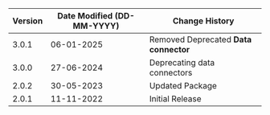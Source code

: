 | **Version** | **Date Modified (DD-MM-YYYY)** | **Change History**                                                 |
|-------------|--------------------------------|--------------------------------------------------------------------|
| 3.0.1       | 06-01-2025                     | Removed Deprecated **Data connector**                              |
| 3.0.0       | 27-06-2024                     | Deprecating data connectors                                        |
| 2.0.2       | 30-05-2023                     | Updated Package                                                    |
| 2.0.1       | 11-11-2022                     | Initial Release                                                    |